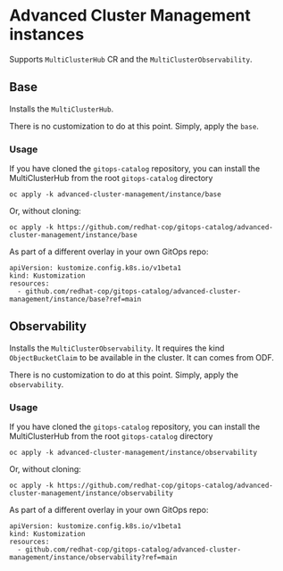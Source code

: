 # Advanced Cluster Management instances

Supports `MultiClusterHub` CR and the `MultiClusterObservability`.

## Base

Installs the `MultiClusterHub`.

There is no customization to do at this point. Simply, apply the `base`.

### Usage

If you have cloned the `gitops-catalog` repository, you can install the MultiClusterHub from the root `gitops-catalog` directory

```
oc apply -k advanced-cluster-management/instance/base
```

Or, without cloning:

```
oc apply -k https://github.com/redhat-cop/gitops-catalog/advanced-cluster-management/instance/base
```

As part of a different overlay in your own GitOps repo:

```
apiVersion: kustomize.config.k8s.io/v1beta1
kind: Kustomization
resources:
  - github.com/redhat-cop/gitops-catalog/advanced-cluster-management/instance/base?ref=main
```


## Observability

Installs the `MultiClusterObservability`. It requires the kind `ObjectBucketClaim` to be available in the cluster. It can comes from ODF.

There is no customization to do at this point. Simply, apply the `observability`.

### Usage

If you have cloned the `gitops-catalog` repository, you can install the MultiClusterHub from the root `gitops-catalog` directory

```
oc apply -k advanced-cluster-management/instance/observability
```

Or, without cloning:

```
oc apply -k https://github.com/redhat-cop/gitops-catalog/advanced-cluster-management/instance/observability
```

As part of a different overlay in your own GitOps repo:

```
apiVersion: kustomize.config.k8s.io/v1beta1
kind: Kustomization
resources:
  - github.com/redhat-cop/gitops-catalog/advanced-cluster-management/instance/observability?ref=main
```